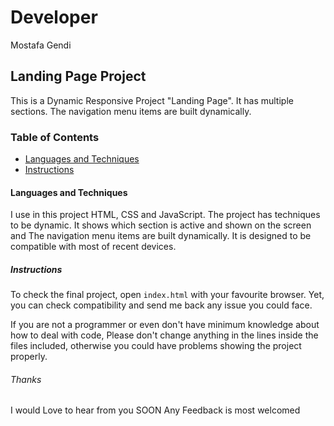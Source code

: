 # Developer
Mostafa Gendi

## Landing Page Project
This is a Dynamic Responsive Project "Landing Page". It has multiple sections.
The navigation menu items are built dynamically.

### Table of Contents
* [Languages and Techniques](#Languages-and-techniques)
* [Instructions](#instructions)

#### Languages and Techniques
I use in this project HTML, CSS and JavaScript. The project has techniques to be dynamic.
It shows which section is active and shown on the screen and The navigation menu items are built dynamically. It is designed to be compatible with most of recent devices.

##### Instructions

To check the final project, open `index.html` with your favourite browser. Yet, you can check compatibility and send me back any issue you could face.

If you are not a programmer or even don't have minimum knowledge about how to deal with code, Please don't change anything in the lines inside the files included, otherwise you could have problems showing the project properly.


###### Thanks
I would Love to hear from you SOON
Any Feedback is most welcomed

